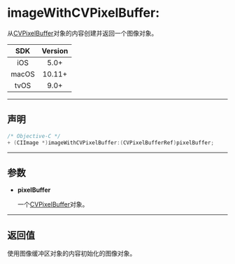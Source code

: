 # imageWithCVPixelBuffer:

从[CVPixelBuffer]()对象的内容创建并返回一个图像对象。

| SDK | Version |
|:---:|:---:|
| iOS | 5.0+ |
| macOS | 10.11+ |
| tvOS | 9.0+ |

---

## 声明

```objective-c
/* Objective-C */
+ (CIImage *)imageWithCVPixelBuffer:(CVPixelBufferRef)pixelBuffer;
```

---

## 参数

* **pixelBuffer**

    一个[CVPixelBuffer]()对象。

---

## 返回值

使用图像缓冲区对象的内容初始化的图像对象。

